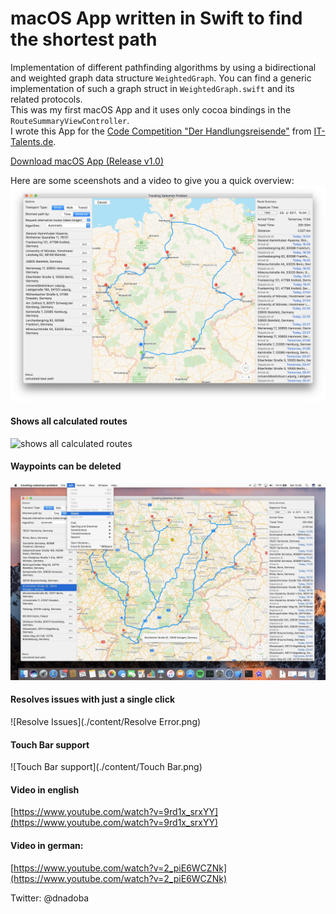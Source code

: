 # macOS App written in Swift to find the shortest path
Implementation of different pathfinding algorithms by using a bidirectional and weighted graph data structure `WeightedGraph`. You can find a generic implementation of such a graph struct in `WeightedGraph.swift` and its related protocols.  
This was my first macOS App and it uses only cocoa bindings in the `RouteSummaryViewController`.   
I wrote this App for the [Code Competition "Der Handlungsreisende"](https://www.it-talents.de/foerderung/code-competition/code-competition-02-2017) from [IT-Talents.de](https://www.it-talents.de/).

[Download macOS App (Release v1.0)](https://github.com/dnadoba/traveling-salesman-problem/releases/download/v1.0/traveling-salesman-problem.zip)

Here are some sceenshots and a video to give you a quick overview:
![Overview](./content/Overview.png)
#### Shows all calculated routes
![shows all calculated routes](./content/Detail.png)
#### Waypoints can be deleted
![Wegpunkte löschbar](./content/Delete.jpg)
#### Resolves issues with just a single click
![Resolve Issues](./content/Resolve Error.png)
#### Touch Bar support
![Touch Bar support](./content/Touch Bar.png)
#### Video in english
[https://www.youtube.com/watch?v=9rd1x_srxYY](https://www.youtube.com/watch?v=9rd1x_srxYY)
#### Video in german:  
[https://www.youtube.com/watch?v=2_piE6WCZNk](https://www.youtube.com/watch?v=2_piE6WCZNk)

Twitter: @dnadoba